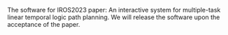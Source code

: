 The software for IROS2023 paper: An interactive system for multiple-task linear temporal logic path planning. 
We will release the software upon the acceptance of the paper.
